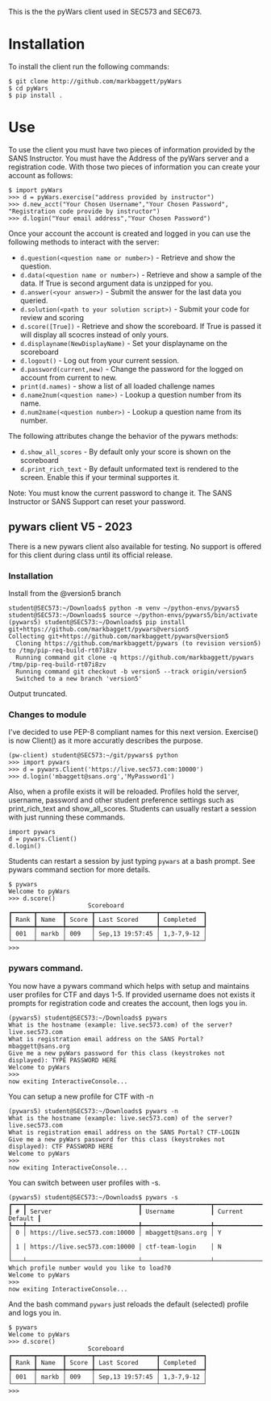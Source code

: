 This is the the pyWars client used in SEC573 and SEC673.

# Installation
To install the client run the following commands:
```
$ git clone http://github.com/markbaggett/pyWars
$ cd pyWars
$ pip install .
```

# Use
To use the client you must have two pieces of information provided by the SANS Instructor.  You must have the Address of the pyWars server and a registration code.  With those two pieces of information you can create your account as follows:

```
$ import pyWars
>>> d = pyWars.exercise("address provided by instructor")
>>> d.new_acct("Your Chosen Username","Your Chosen Password", "Registration code provide by instructor")
>>> d.login("Your email address","Your Chosen Password")
```

Once your account the account is created and logged in you can use the following methods to interact with the server:
 - ```d.question(<question name or number>)``` - Retrieve and show the question.
 - ```d.data(<question name or number>)``` - Retrieve and show a sample of the data. If True is second argument data is unzipped for you.
 - ```d.answer(<your answer>)``` - Submit the answer for the last data you queried.
 - ```d.solution(<path to your solution script>)``` - Submit your code for review and scoring
 - ```d.score([True])``` - Retrieve and show the scoreboard.  If True is passed it will display all scocres instead of only yours.
 - ```d.displayname(NewDisplayName)``` - Set your displayname on the scoreboard
 - ```d.logout()``` - Log out from your current session.
 - ```d.password(current,new)``` - Change the password for the logged on account from current to new.
 - ```print(d.names)``` - show a list of all loaded challenge names
 - ```d.name2num(<question name>)``` - Lookup a question number from its name.
 - ```d.num2name(<question number>)``` - Lookup a question name from its number.

 The following attributes change the behavior of the pywars methods:
 - ```d.show_all_scores``` - By default only your score is shown on the scoreboard
 - ```d.print_rich_text``` - By default unformated text is rendered to the screen. Enable this if your terminal supportes it. 


 Note: You must know the current password to change it.  The SANS Instructor or SANS Support can reset your password. 



## pywars client V5 - 2023
There is a new pywars client also available for testing. No support is offered for this client during class until its official release. 

### Installation

Install from the @version5 branch
```
student@SEC573:~/Downloads$ python -m venv ~/python-envs/pywars5
student@SEC573:~/Downloads$ source ~/python-envs/pywars5/bin/activate
(pywars5) student@SEC573:~/Downloads$ pip install git+https://github.com/markbaggett/pywars@version5
Collecting git+https://github.com/markbaggett/pywars@version5
  Cloning https://github.com/markbaggett/pywars (to revision version5) to /tmp/pip-req-build-rt07i8zv
  Running command git clone -q https://github.com/markbaggett/pywars /tmp/pip-req-build-rt07i8zv
  Running command git checkout -b version5 --track origin/version5
  Switched to a new branch 'version5'
```

Output truncated.

### Changes to module

I've decided to use PEP-8 compliant names for this next version.  Exercise() is now Client() as it more accuratly describes the purpose.

```
(pw-client) student@SEC573:~/git/pywars$ python
>>> import pywars
>>> d = pywars.Client('https://live.sec573.com:10000')
>>> d.login('mbaggett@sans.org','MyPassword1')
```

Also, when a profile exists it will be reloaded. Profiles hold the server, username, password and other student preference settings such as print_rich_text and show_all_scores. Students can usually restart a session with just running these commands.

```
import pywars
d = pywars.Client()
d.login()
```

Students can restart a session by just typing `pywars` at a bash prompt. See pywars command section for more details.

```
$ pywars
Welcome to pyWars
>>> d.score()
                      Scoreboard                       
┏━━━━━━┳━━━━━━━┳━━━━━━━┳━━━━━━━━━━━━━━━━━┳━━━━━━━━━━━━┓
┃ Rank ┃ Name  ┃ Score ┃ Last Scored     ┃ Completed  ┃
┡━━━━━━╇━━━━━━━╇━━━━━━━╇━━━━━━━━━━━━━━━━━╇━━━━━━━━━━━━┩
│ 001  │ markb │ 009   │ Sep,13 19:57:45 │ 1,3-7,9-12 │
└──────┴───────┴───────┴─────────────────┴────────────┘
>>> 
```

### pywars command.

You now have a pywars command which helps with setup and maintains user profiles for CTF and days 1-5.
If provided username does not exists it prompts for registration code and creates the account, then logs you in.

```
(pywars5) student@SEC573:~/Downloads$ pywars
What is the hostname (example: live.sec573.com) of the server? live.sec573.com
What is registration email address on the SANS Portal? mbaggett@sans.org
Give me a new pyWars password for this class (keystrokes not displayed): TYPE PASSWORD HERE
Welcome to pyWars
>>> 
now exiting InteractiveConsole...
```

You can setup a new profile for CTF with -n

```
(pywars5) student@SEC573:~/Downloads$ pywars -n
What is the hostname (example: live.sec573.com) of the server? live.sec573.com
What is registration email address on the SANS Portal? CTF-LOGIN
Give me a new pyWars password for this class (keystrokes not displayed): CTF PASSWORD HERE
Welcome to pyWars
>>> 
now exiting InteractiveConsole...
```

You can switch between user profiles with -s.

```
(pywars5) student@SEC573:~/Downloads$ pywars -s
┏━━━┳━━━━━━━━━━━━━━━━━━━━━━━━━━━━━━━┳━━━━━━━━━━━━━━━━━━━┳━━━━━━━━━━━━━━━━━┓
┃ # ┃ Server                        ┃ Username          ┃ Current Default ┃
┡━━━╇━━━━━━━━━━━━━━━━━━━━━━━━━━━━━━━╇━━━━━━━━━━━━━━━━━━━╇━━━━━━━━━━━━━━━━━┩
│ 0 │ https://live.sec573.com:10000 │ mbaggett@sans.org │ Y               │
│ 1 │ https://live.sec573.com:10000 │ ctf-team-login    │ N               │
└───┴───────────────────────────────┴───────────────────┴─────────────────┘
Which profile number would you like to load?0
Welcome to pyWars
>>> 
now exiting InteractiveConsole...
```

And the bash command `pywars` just reloads the default (selected) profile and logs you in.

```
$ pywars
Welcome to pyWars
>>> d.score()
                      Scoreboard                       
┏━━━━━━┳━━━━━━━┳━━━━━━━┳━━━━━━━━━━━━━━━━━┳━━━━━━━━━━━━┓
┃ Rank ┃ Name  ┃ Score ┃ Last Scored     ┃ Completed  ┃
┡━━━━━━╇━━━━━━━╇━━━━━━━╇━━━━━━━━━━━━━━━━━╇━━━━━━━━━━━━┩
│ 001  │ markb │ 009   │ Sep,13 19:57:45 │ 1,3-7,9-12 │
└──────┴───────┴───────┴─────────────────┴────────────┘
>>> 
```






